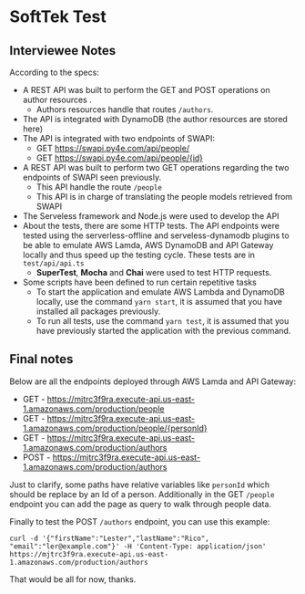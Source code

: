 # SoftTek Test

## Interviewee Notes

According to the specs:
- A REST API was built to perform the GET and POST operations on author resources . 
  - Authors resources handle that routes `/authors`.
- The API is integrated with DynamoDB (the author resources are stored here)
- The API is integrated with two endpoints of SWAPI:
  - GET https://swapi.py4e.com/api/people/
  - GET https://swapi.py4e.com/api/people/{id}
- A REST API was built to perform two GET operations regarding the two endpoints of SWAPI seen previously.
  - This API handle the route `/people`
  - This API is in charge of translating the people models retrieved from SWAPI
- The Serveless framework and Node.js were used to develop the API
- About the tests, there are some HTTP tests. The API endpoints were tested using the serverless-offline and serveless-dynamodb plugins to be able to emulate AWS Lamda, AWS DynamoDB and API Gateway locally and thus speed up the testing cycle. These tests are in `test/api/api.ts`
  - **SuperTest**, **Mocha** and **Chai** were used to test HTTP requests.
- Some scripts have been defined to run certain repetitive tasks
  - To start the application and emulate AWS Lambda and DynamoDB locally, use the command `yarn start`, it is assumed that you have installed all packages previously.
  - To run all tests, use the command `yarn test`, it is assumed that you have previously started the application with the previous command.

## Final notes

Below are all the endpoints deployed through AWS Lamda and API Gateway:
- GET - https://mjtrc3f9ra.execute-api.us-east-1.amazonaws.com/production/people
- GET - https://mjtrc3f9ra.execute-api.us-east-1.amazonaws.com/production/people/{personId}
- GET - https://mjtrc3f9ra.execute-api.us-east-1.amazonaws.com/production/authors
- POST - https://mjtrc3f9ra.execute-api.us-east-1.amazonaws.com/production/authors

Just to clarify, some paths have relative variables like `personId` which should be replace by an Id of a person.
Additionally in the GET `/people` endpoint you can add the page as query to walk through people data.

Finally to test the POST `/authors` endpoint, you can use this example:
```
curl -d '{"firstName":"Lester","lastName":"Rico", "email":"ler@example.com"}' -H 'Content-Type: application/json' https://mjtrc3f9ra.execute-api.us-east-1.amazonaws.com/production/authors
```

That would be all for now, thanks.